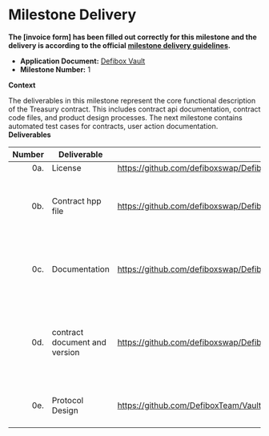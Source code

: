 # Milestone Delivery

**The [invoice form] has been filled out correctly for this milestone and the delivery is according to the official [milestone delivery guidelines](https://github.com/eosnetworkfoundation/grant-framework/blob/master/docs/milestone-deliverables-guidelines.md).**

* **Application Document:** [Defibox Vault](https://github.com/eosnetworkfoundation/grant-framework/blob/main/applications/Defibox_vault.md)
* **Milestone Number:** 1

**Context**

The deliverables in this milestone represent the core functional description of the Treasury contract. This includes contract api documentation, contract code files, and product design processes. The next milestone contains automated test cases for contracts, user action documentation.
**Deliverables**

| Number | Deliverable                  | Link                                                                          | Notes                                                                   |
| -----: | ---------------------------- | ---------------------------------------------------------------------------   | ----------------------------------------------------------------------- |
| 0a.    | License                      | https://github.com/defiboxswap/DefiboxVault-interface/blob/main/LICENSE       |                                                                         |
| 0b.    | Contract hpp file           | https://github.com/defiboxswap/DefiboxVault-interface/blob/main/vault/include  | Contains all files of *.hpp under the contract                          |
| 0c.    | Documentation                | https://github.com/defiboxswap/DefiboxVault-interface/blob/main/README.md     | Project overview and Contract API Guide                                 |
| 0d.    | contract document and version| https://github.com/defiboxswap/DefiboxVault-interface/releases/tag/v1.0.0     | Prebuilt .WASM binaries *.wasm and abi (with version control).          |
| 0e.    | Protocol Design              | https://github.com/DefiboxTeam/Vault/blob/main/Protocol%20Design%20Diagram.md | Product Protocol Design Diagram                                         |
